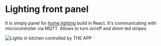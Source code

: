 # Lighting front panel

It is simply panel for [home lighting](https://github.com/bartoszwalicki/lighting-hardware) build in React. It's communicating with microcontroller via MQTT. Allows to turn on/off and dimm led stripes.

![Lights in kitchen controlled by THE APP](./demo.gif)
